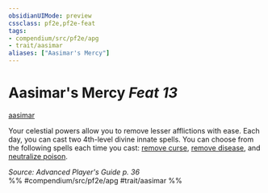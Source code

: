 ```yaml
---
obsidianUIMode: preview
cssclass: pf2e,pf2e-feat
tags:
- compendium/src/pf2e/apg
- trait/aasimar
aliases: ["Aasimar's Mercy"]
---
```

# Aasimar's Mercy  *Feat 13*  
[aasimar](../../rules/traits/aasimar-apg.md)  


Your celestial powers allow you to remove lesser afflictions with ease. Each day, you can cast two 4th-level divine innate spells. You can choose from the following spells each time you cast: [remove curse](../spells/remove-curse.md), [remove disease](../spells/remove-disease.md), and [neutralize poison](../spells/neutralize-poison.md).

*Source: Advanced Player's Guide p. 36*  
%% #compendium/src/pf2e/apg #trait/aasimar %%